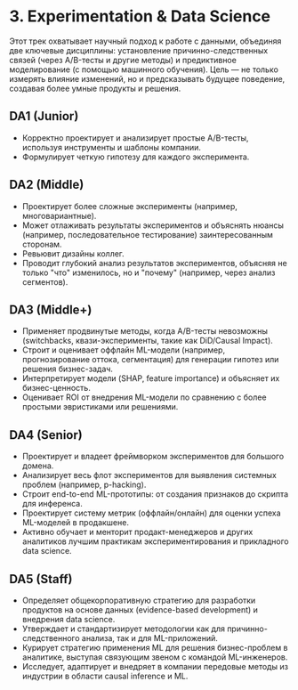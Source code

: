 # 3. Experimentation & Data Science

Этот трек охватывает научный подход к работе с данными, объединяя две ключевые дисциплины: установление причинно-следственных связей (через A/B-тесты и другие методы) и предиктивное моделирование (с помощью машинного обучения). Цель — не только измерять влияние изменений, но и предсказывать будущее поведение, создавая более умные продукты и решения.

## DA1 (Junior)
- Корректно проектирует и анализирует простые A/B-тесты, используя инструменты и шаблоны компании.
- Формулирует четкую гипотезу для каждого эксперимента.

## DA2 (Middle)
- Проектирует более сложные эксперименты (например, многовариантные).
- Может отлаживать результаты экспериментов и объяснять нюансы (например, последовательное тестирование) заинтересованным сторонам.
- Ревьювит дизайны коллег.
- Проводит глубокий анализ результатов экспериментов, объясняя не только "что" изменилось, но и "почему" (например, через анализ сегментов).

## DA3 (Middle+)
- Применяет продвинутые методы, когда A/B-тесты невозможны (switchbacks, квази-эксперименты, такие как DiD/Causal Impact).
- Строит и оценивает оффлайн ML-модели (например, прогнозирование оттока, сегментация) для генерации гипотез или решения бизнес-задач.
- Интерпретирует модели (SHAP, feature importance) и объясняет их бизнес-ценность.
- Оценивает ROI от внедрения ML-модели по сравнению с более простыми эвристиками или решениями.

## DA4 (Senior)
- Проектирует и владеет фреймворком экспериментов для большого домена.
- Анализирует весь флот экспериментов для выявления системных проблем (например, p-hacking).
- Строит end-to-end ML-прототипы: от создания признаков до скрипта для инференса.
- Проектирует систему метрик (оффлайн/онлайн) для оценки успеха ML-моделей в продакшене.
- Активно обучает и менторит продакт-менеджеров и других аналитиков лучшим практикам экспериментирования и прикладного data science.

## DA5 (Staff)
- Определяет общекорпоративную стратегию для разработки продуктов на основе данных (evidence-based development) и внедрения data science.
- Утверждает и стандартизирует методологии как для причинно-следственного анализа, так и для ML-приложений.
- Курирует стратегию применения ML для решения бизнес-проблем в аналитике, выступая связующим звеном с командой ML-инженеров.
- Исследует, адаптирует и внедряет в компании передовые методы из индустрии в области causal inference и ML. 
